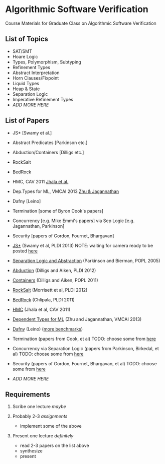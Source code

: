 Algorithmic Software Verification
=================================

Course Materials for Graduate Class on Algorithmic Software Verification

List of Topics
--------------

- SAT/SMT
- Hoare Logic
- Types, Polymorphism, Subtyping
- Refinement Types
- Abstract Interpretation
- Horn Clauses/Fixpoint
- Liquid Types
- Heap & State
- Separation Logic
- Imperative Refinement Types
- *ADD MORE HERE*

List of Papers
--------------

- JS*                   [Swamy et al.]
- Abstract Predicates   [Parkinson etc.]
- Abduction/Containers  [Dilligs etc.]
- RockSalt
- BedRock

- HMC, CAV 2011                     [Jhala et al.](http://goto.ucsd.edu/~rjhala/papers/hmc.pdf)
- Dep.Types for ML, VMCAI 2013      [Zhu & Jagannathan](http://www.cs.purdue.edu/homes/zhu103/pubs/vmcai13full.pdf)

- Dafny                 [Leino]
- Termination           [some of Byron Cook's papers]
- Concurrency           [e.g. Mike Emmi's papers]
    via Sep Logic       [e.g. Jagannathan, Parkinson]
- Security              [papers of Gordon, Fournet, Bhargavan]

- [JS*](http://research.microsoft.com/~nswamy/papers/dijkstra-submitted-pldi13.pdf)
  (Swamy et al, PLDI 2013)
  NOTE: waiting for camera ready to be posted
    [here](http://research.microsoft.com/en-us/um/people/nswamy/papers/index.html)
- [Separation Logic and Abstraction](http://www.cl.cam.ac.uk/~mjp41/p205-parkinson.pdf)
  (Parkinson and Bierman, POPL 2005)
- [Abduction](http://www.cs.wm.edu/~idillig/pldi022-dillig.pdf)
  (Dilligs and Aiken, PLDI 2012)
- [Containers](http://www.cs.wm.edu/~idillig/popl2011.pdf)
  (Dilligs and Aiken, POPL 2011)
- [RockSalt](http://john-tristan.appspot.com/pubs/rocksalt.pdf)
  (Morrisett et al, PLDI 2012)
- [BedRock](http://adam.chlipala.net/papers/BedrockPLDI11/BedrockPLDI11.pdf)
  (Chlipala, PLDI 2011)
- [HMC](http://goto.ucsd.edu/~rjhala/papers/hmc.pdf)
  (Jhala et al, CAV 2011)
- [Dependent Types for ML](http://www.cs.purdue.edu/homes/suresh/papers/vmcai13.pdf)
  (Zhu and Jagannathan, VMCAI 2013)
- [Dafny](http://research.microsoft.com/en-us/um/people/leino/papers/krml203.pdf)
  (Leino)
  ([more benchmarks](http://research.microsoft.com/en-us/um/people/leino/papers/krml205.pdf))
- Termination
  (papers from Cook, et al)
  TODO: choose some from
  [here](http://research.microsoft.com/en-us/people/bycook/)
- Concurrency via Separation Logic
  (papers from Parkinson, Birkedal, et al)
  TODO: choose some from
  [here](http://research.microsoft.com/en-us/people/mattpark/)
- Security
  (papers of Gordon, Fournet, Bhargavan, et al)
  TODO: choose some from
  [here](http://research.microsoft.com/en-us/um/people/adg/Publications/)

- *ADD MORE HERE*

Requirements
------------

1. Scribe one lecture   *maybe*

2. Probably 2-3 *assignments*
    - implement some of the above
 
3. Present one lecture  *definitely* 
    - read 2-3 papers on the list above
    - synthesize
    - present



 
 
